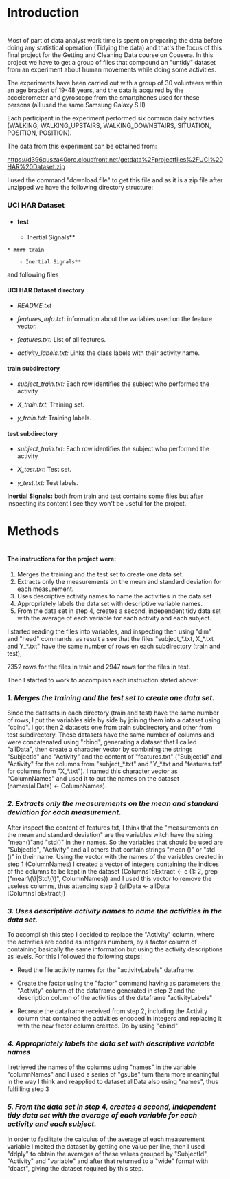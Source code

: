# **Introduction**

#

Most of part of data analyst work time is spent on preparing the data before doing any statistical operation (Tidying the data) and that&#39;s the focus of this final project for the Getting and Cleaning Data course on Cousera. In this project we have to get a group of files that compound an &quot;untidy&quot; dataset from an experiment about human movements while doing some activities.

The experiments have been carried out with a group of 30 volunteers within an age bracket of 19-48 years, and the data is acquired by the accelerometer and gyroscope from the smartphones used for these persons (all used the same Samsung Galaxy S II)

Each participant in the experiment performed six common daily activities  (WALKING, WALKING\_UPSTAIRS, WALKING\_DOWNSTAIRS, SITUATION, POSITION, POSITION).

The data from this experiment can be obtained from:

https://d396qusza40orc.cloudfront.net/getdata%2Fprojectfiles%2FUCI%20HAR%20Dataset.zip

I used the command &quot;download.file&quot; to get this file and as it is a zip file after unzipped we have the following directory structure:

### UCI HAR Dataset

   * #### test

        - Inertial Signals**

    * #### train

        - Inertial Signals**

and following files

#### UCI HAR Dataset directory

- _README.txt_

- _features\_info.txt:_  information about the variables used on the feature vector.

- _features.txt:_ List of all features.

- _activity\_labels.txt:_  Links the class labels with their activity name.

#### train subdirectory

- _subject\_train.txt:_ Each row identifies the subject who performed the activity

 - _X\_train.txt:_ Training set.

 - _y\_train.txt:_ Training labels.

#### test subdirectory

- _subject\_train.txt_: Each row identifies the subject who performed the activity

- _X\_test.txt_: Test set.

- _y\_test.txt_: Test labels.


__Inertial Signals:__  both from train and test contains some files but after inspecting its content I see they won&#39;t be useful for the project.

# **Methods**


#

#### The instructions for the project were:

1. Merges the training and the test set to create one data set.
2. Extracts only the measurements on the mean and standard deviation for each measurement.
3. Uses descriptive activity names to name the activities in the data set
4. Appropriately labels the data set with descriptive variable names.
5. From the data set in step 4, creates a second, independent tidy data set with the average of each variable for each activity and each subject.

I started reading the files into variables, and inspecting then using &quot;dim&quot; and &quot;head&quot; commands, as result a see that the files &quot;subject\_\*.txt,  X\_\*.txt and Y\_\*.txt&quot; have the same number of rows en each subdirectory (train and test),

7352 rows for the files in train and 2947 rows for the files in test.

Then I started to work to accomplish each instruction stated above:

### *1. Merges the training and the test set to create one data set.*

Since the datasets in each directory (train and test) have the same number of rows, I put the variables side by side by joining them into a dataset using &quot;cbind&quot;. I got then 2 datasets one from train subdirectory and other from test subdirectory. These datasets have the same number of columns and were concatenated using &quot;rbind&quot;, generating a dataset that I called  &quot;allData&quot;, then create a character vector by combining the strings &quot;SubjectId&quot; and &quot;Activity&quot; and the content of &quot;features.txt&quot; (&quot;SubjectId&quot; and &quot;Activity&quot; for the columns from  &quot;subject\_\*.txt&quot; and &quot;Y\_\*.txt and &quot;features.txt&quot; for columns from &quot;X\_\*.txt&quot;). I named this character vector as &quot;ColumnNames&quot; and used it to put the names on the dataset  (names(allData) &lt;- ColumnNames).

### *2. Extracts only the measurements on the mean and standard deviation for each measurement.*

After inspect the content of features.txt, I think that the &quot;measurements on the mean and standard deviation&quot; are the variables witch have the string &quot;mean()&quot;and &quot;std()&quot; in their names. So the variables that should be used are &quot;SubjectId&quot;, &quot;Activity&quot; and all others that contain strings &quot;mean ()&quot; or &quot;std ()&quot; in their name. Using the vector with the names of the variables created in step 1 (ColumnNames) I created a vector of integers containing the indices of the columns to be kept in the dataset (ColumnsToExtract &lt;- c (1: 2, grep (&quot;mean\\(\\)|Std\\(\\)&quot;, ColumnNames)) and I used this vector to remove the useless columns, thus attending step 2 (allData &lt;- allData [ColumnsToExtract])

### *3. Uses descriptive activity names to name the activities in the data set.*

To accomplish this step I decided to replace the &quot;Activity&quot; column, where the activities are coded as integers numbers, by a factor column of containing basically the same information but using the activity descriptions as levels. For this I followed the following steps:

-  Read the file activity names for the &quot;activityLabels&quot; dataframe.

-  Create the factor using the &quot;factor&quot; command having as parameters the &quot;Activity&quot; column of the dataframe generated in step 2 and the description column of the activities of the dataframe &quot;activityLabels&quot;

- Recreate the dataframe received from step 2, including the Activity column that contained the activities encoded in integers and replacing it with the new factor column created. Do by using &quot;cbind&quot;

### *4. Appropriately labels the data set with descriptive variable names*

I retrieved the names of the columns using &quot;names&quot; in the variable &quot;columnNames&quot; and I used a series of &quot;gsubs&quot; turn them more meaningful in the way I think and reapplied to dataset allData also using &quot;names&quot;, thus fulfilling step 3

### *5. From the data set in step 4, creates a second, independent tidy data set with the average of each variable for each activity and each subject.*

In order to facilitate the calculus of the average of each measurement variable I melted the dataset by getting one value per line, then I used &quot;ddply&quot; to obtain the averages of these values grouped by &quot;SubjectId&quot;, &quot;Activity&quot; and &quot;variable&quot; and after that returned to a &quot;wide&quot; format with &quot;dcast&quot;, giving the dataset required by this step.